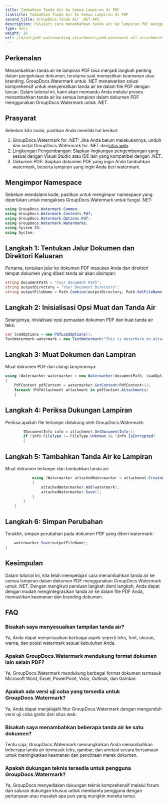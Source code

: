 ```yaml
---
title: Tambahkan Tanda Air ke Semua Lampiran di PDF
linktitle: Tambahkan Tanda Air ke Semua Lampiran di PDF
second_title: GroupDocs.Tanda Air .NET API
description: Pelajari cara menambahkan tanda air ke lampiran PDF menggunakan GroupDocs.Watermark untuk .NET. Amankan dokumen Anda dengan tanda air khusus dengan mudah.
type: docs
weight: 16
url: /id/net/pdf-watermarking-attachments/add-watermark-all-attachments-pdf/
---
```

## Perkenalan
Menambahkan tanda air ke lampiran PDF bisa menjadi langkah penting dalam pengelolaan dokumen, terutama saat memastikan keamanan atau branding. GroupDocs.Watermark untuk .NET menawarkan solusi komprehensif untuk menyematkan tanda air ke dalam file PDF dengan lancar. Dalam tutorial ini, kami akan memandu Anda melalui proses menambahkan tanda air ke semua lampiran dalam dokumen PDF menggunakan GroupDocs.Watermark untuk .NET.
## Prasyarat
Sebelum kita mulai, pastikan Anda memiliki hal berikut:
1.  GroupDocs.Watermark for .NET: Jika Anda belum melakukannya, unduh dan instal GroupDocs.Watermark for .NET dari[situs web](https://releases.groupdocs.com/Watermark/net/).
2. Lingkungan Pengembangan: Siapkan lingkungan pengembangan yang sesuai dengan Visual Studio atau IDE lain yang kompatibel dengan .NET.
3. Dokumen PDF: Siapkan dokumen PDF yang ingin Anda tambahkan watermark, beserta lampiran yang ingin Anda beri watermark.

## Mengimpor Namespace
Sebelum mendalami kode, pastikan untuk mengimpor namespace yang diperlukan untuk mengakses GroupDocs.Watermark untuk fungsi .NET:
```csharp
using GroupDocs.Watermark.Common;
using GroupDocs.Watermark.Contents.Pdf;
using GroupDocs.Watermark.Options.Pdf;
using GroupDocs.Watermark.Watermarks;
using System.IO;
using System;
```
## Langkah 1: Tentukan Jalur Dokumen dan Direktori Keluaran
Pertama, tentukan jalur ke dokumen PDF masukan Anda dan direktori tempat dokumen yang diberi tanda air akan disimpan:
```csharp
string documentPath = "Your Document Path";
string outputDirectory = "Your Document Directory";
string outputFileName = Path.Combine(outputDirectory, Path.GetFileName(documentPath));
```
## Langkah 2: Inisialisasi Opsi Muat dan Tanda Air
Selanjutnya, inisialisasi opsi pemuatan dokumen PDF dan buat tanda air teks:
```csharp
var loadOptions = new PdfLoadOptions();
TextWatermark watermark = new TextWatermark("This is WaterMark on Attachment", new Font("Arial", 19));
```
## Langkah 3: Muat Dokumen dan Lampiran
Muat dokumen PDF dan ulangi lampirannya:
```csharp
using (Watermarker watermarker = new Watermarker(documentPath, loadOptions))
{
    PdfContent pdfContent = watermarker.GetContent<PdfContent>();
    foreach (PdfAttachment attachment in pdfContent.Attachments)
    {
```
## Langkah 4: Periksa Dukungan Lampiran
Periksa apakah file terlampir didukung oleh GroupDocs.Watermark:
```csharp
        IDocumentInfo info = attachment.GetDocumentInfo();
        if (info.FileType != FileType.Unknown && !info.IsEncrypted)
        {
```
## Langkah 5: Tambahkan Tanda Air ke Lampiran
Muat dokumen terlampir dan tambahkan tanda air:
```csharp
            using (Watermarker attachedWatermarker = attachment.CreateWatermarker())
            {
                attachedWatermarker.Add(watermark);
                attachedWatermarker.Save();
            }
        }
    }
```
## Langkah 6: Simpan Perubahan
Terakhir, simpan perubahan pada dokumen PDF yang diberi watermark:
```csharp
    watermarker.Save(outputFileName);
}
```

## Kesimpulan
Dalam tutorial ini, kita telah mempelajari cara menambahkan tanda air ke semua lampiran dalam dokumen PDF menggunakan GroupDocs.Watermark untuk .NET. Dengan mengikuti panduan langkah demi langkah, Anda dapat dengan mudah mengintegrasikan tanda air ke dalam file PDF Anda, memastikan keamanan dan branding dokumen.
## FAQ
### Bisakah saya menyesuaikan tampilan tanda air?
Ya, Anda dapat menyesuaikan berbagai aspek seperti teks, font, ukuran, warna, dan posisi watermark sesuai kebutuhan Anda.
### Apakah GroupDocs.Watermark mendukung format dokumen lain selain PDF?
Ya, GroupDocs.Watermark mendukung berbagai format dokumen termasuk Microsoft Word, Excel, PowerPoint, Visio, Outlook, dan Gambar.
### Apakah ada versi uji coba yang tersedia untuk GroupDocs.Watermark?
Ya, Anda dapat menjelajahi fitur GroupDocs.Watermark dengan mengunduh versi uji coba gratis dari situs web.
### Bisakah saya menambahkan beberapa tanda air ke satu dokumen?
Tentu saja, GroupDocs.Watermark memungkinkan Anda menambahkan beberapa tanda air termasuk teks, gambar, dan anotasi secara bersamaan untuk meningkatkan keamanan dan pencitraan merek dokumen.
### Apakah dukungan teknis tersedia untuk pengguna GroupDocs.Watermark?
Ya, GroupDocs menyediakan dukungan teknis komprehensif melalui forum dan saluran dukungan khusus untuk membantu pengguna dengan pertanyaan atau masalah apa pun yang mungkin mereka temui.